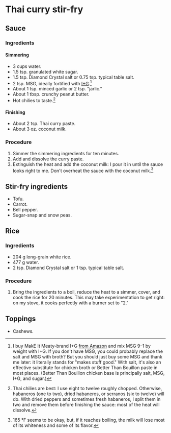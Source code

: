 # Thai curry stir-fry
## Sauce
### Ingredients
#### Simmering
* 3 cups water.
* 1.5 tsp. granulated white sugar.
* 1.5 tsp. Diamond Crystal salt or 0.75 tsp. typical table salt.
* 2 tsp. MSG, ideally fortified with [I+G].[^msg]
* About 1 tsp. minced garlic or 2 tsp. "jarlic."
* About 1 tbsp. crunchy peanut butter.
* Hot chilies to taste.[^chilies]

#### Finishing
* About 2 tsp. Thai curry paste.
* About 3 oz. coconut milk.

### Procedure
1. Simmer the simmering ingredients for ten minutes.
2. Add and dissolve the curry paste.
3. Extinguish the heat and add the coconut milk:
I pour it in until the sauce looks right to me.
Don't overheat the sauce with the coconut milk.[^overheat]

## Stir-fry ingredients
* Tofu.
* Carrot.
* Bell pepper.
* Sugar-snap and snow peas.

## Rice
### Ingredients
* 204 g long-grain white rice.
* 477 g water.
* 2 tsp. Diamond Crystal salt or 1 tsp. typical table salt.

### Procedure
1. Bring the ingredients to a boil, reduce the heat to a simmer, cover, and cook the rice for 20 minutes.
   This may take experimentation to get right: on my stove, it cooks perfectly with a burner set to "2."

## Toppings
* Cashews.

[^msg]:
    I buy MakE It Meaty-brand I+G [from Amazon] and mix MSG 9–1 by weight with I+G.
    If you don't have MSG, you could probably replace the salt and MSG with broth?
    But you should just buy some MSG and thank me later: it literally stands for "makes stuff good."
    With salt, it's also an effective substitute for chicken broth or Better Than Bouillon paste in most places.
    (Better Than Bouillon chicken base is principally salt, MSG, I+G, and sugar.)

[I+G]: https://en.wikipedia.org/wiki/Disodium_ribonucleotides

[from Amazon]: https://www.amazon.com/dp/B07ZQRTG7M

[^chilies]:
    Thai chilies are best: I use eight to twelve roughly chopped.
    Otherwise, habaneros (one to two), dried habaneros, or serranos (six to twelve) will do.
    With dried peppers and sometimes fresh habaneros, I split them in two and remove them before finishing the sauce: most of the heat will dissolve.

[^overheat]:
    165 °F seems to be okay, but, if it reaches boiling, the milk will lose most of its whiteness and some of its flavor.
